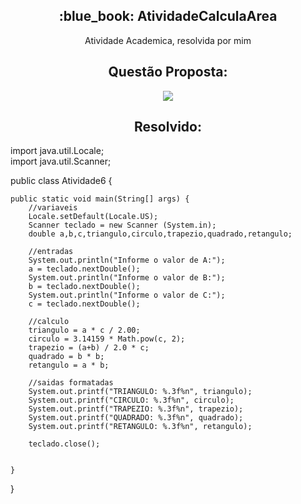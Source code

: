 <h2 align="center">:blue_book: AtividadeCalculaArea</h2>
<p align="center">Atividade Academica, resolvida por mim</p>

<h2 align="center"> Questão Proposta: </h2>
<p align="center"><image src="https://github.com/viniciusfrois/AtividadeCalculaArea/blob/main/Atividade6.JPG?raw=true"></p>

<h2 align="center"> Resolvido: </h2>

import java.util.Locale;<br>
import java.util.Scanner;

public class Atividade6 {

	public static void main(String[] args) {
		//variaveis
		Locale.setDefault(Locale.US);
		Scanner teclado = new Scanner (System.in);
		double a,b,c,triangulo,circulo,trapezio,quadrado,retangulo;
		
		//entradas
		System.out.println("Informe o valor de A:");
		a = teclado.nextDouble();
		System.out.println("Informe o valor de B:");
		b = teclado.nextDouble();
		System.out.println("Informe o valor de C:");
		c = teclado.nextDouble();
		
		//calculo
		triangulo = a * c / 2.00;
		circulo = 3.14159 * Math.pow(c, 2);
		trapezio = (a+b) / 2.0 * c;
		quadrado = b * b;
		retangulo = a * b;
		
		//saidas formatadas
		System.out.printf("TRIANGULO: %.3f%n", triangulo);
		System.out.printf("CIRCULO: %.3f%n", circulo);
		System.out.printf("TRAPEZIO: %.3f%n", trapezio);
		System.out.printf("QUADRADO: %.3f%n", quadrado);
		System.out.printf("RETANGULO: %.3f%n", retangulo);
		
		teclado.close();
		

	}

}
